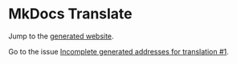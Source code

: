 # MkDocs Translate

Jump to the [generated website](https://rei-vilo.github.io/MkDocs_Translate/).

Go to the issue [Incomplete generated addresses for translation #1](https://github.com/sondregronas/mkdocs-google-translate/issues/1).